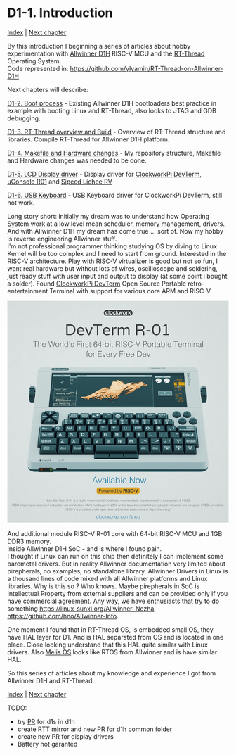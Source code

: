 # D1-1. Introduction
[Index](D1_0_index.md) | [Next chapter](D1_2_boot_process.md)

By this introduction I beginning a series of articles about hobby experimentation with [Allwinner D1H](https://d1.docs.aw-ol.com/en/) RISC-V MCU and the [RT-Thread](https://www.rt-thread.io/) Operating System.<br>
Code represented in: https://github.com/ylyamin/RT-Thread-on-Allwinner-D1H <br>

Next chapters will describe:

[D1-2. Boot process](D1_2_boot_process.md) - Existing Allwinner D1H bootloaders best practice in example with booting Linux and RT-Thread, also looks to JTAG and GDB debugging.

[D1-3. RT-Thread overview and Build](D1_3_rtt_overview_and_build.md) - Overview of RT-Thread structure and libraries. Compile RT-Thread for Allwinner D1H platform.

[D1-4. Makefile and Hardware changes](D1_4_make_and_hw.md) - My repository structure, Makefile and Hardware changes was needed to be done.

[D1-5. LCD Display driver](D1_5_lcd_driver.md) - Display driver for [ClockworkPi DevTerm](https://www.clockworkpi.com/home-devterm), [uConsole R01](https://www.clockworkpi.com/uconsole) and [Sipeed Lichee RV](https://wiki.sipeed.com/hardware/en/lichee/RV/Dock.html)

[D1-6. USB Keyboard](D1_6_usb_keyboard.md) - USB Keyboard driver for ClockworkPi DevTerm, still not work.

Long story short: initially my dream was to understand how Operating System work at a low level mean scheduler, memory management, drivers. And with Allwinner D1H my dream has come true ... sort of. Now my hobby is reverse engineering Allwinner stuff.
<br> 
I'm not professional programmer thinking studying OS by diving to Linux Kernel will be too complex and I need to start from ground. Interested in the RISC-V architecture. Play with RISC-V virtualizer is good but not so fun, I want real hardware but without lots of wires, oscilloscope and soldering, just ready stuff with user input and output to display (at some point I bought a solder). Found [ClockworkPi DevTerm](https://www.clockworkpi.com/home-devterm) Open Source Portable retro-entertainment Terminal with support for various core ARM and RISC-V. 

![devterm_r1.png](Pics/devterm_r1.png)

And additional module RISC-V R-01 core with 64-bit RISC-V MCU and 1GB DDR3 memory.<br>
Inside Allwinner D1H SoC - and is where I found pain.<br>
I thought if Linux can run on this chip then definitely I can implement some baremetal drivers. But in reality Allwinner documentation very limited about pirepherals, no examples, no standalone library. Allwinner Drivers in Linux is a thousand lines of code mixed with all Allwinner platforms and Linux libraries. Why is this so ? Who knows. Maybe pirepherals in SoC is Intellectual Property from external suppliers and can be provided only if you have commercial agreement. 
Any way, we have enthusiasts that try to do something https://linux-sunxi.org/Allwinner_Nezha, https://github.com/hno/Allwinner-Info.

One moment I found that in RT-Thread OS, is embedded small OS, they have HAL layer for D1. And is HAL separated from OS and is located in one place. Close looking understand that this HAL quite similar with Linux drivers. Also [Melis OS](https://github.com/Tina-Linux/d1s-melis/) looks like RTOS from Allwinner and is have similar HAL.

So this series of articles about my knowledge and experience I got from Allwinner D1H and RT-Thread.<br>

[Index](D1_0_index.md) | [Next chapter](D1_2_boot_process.md)

TODO:
- try [PR](https://github.com/RT-Thread/rt-thread/pull/9142) for d1s in d1h
- create RTT mirror and new PR for d1h common folder
- create new PR for display drivers
- Battery not garanted



